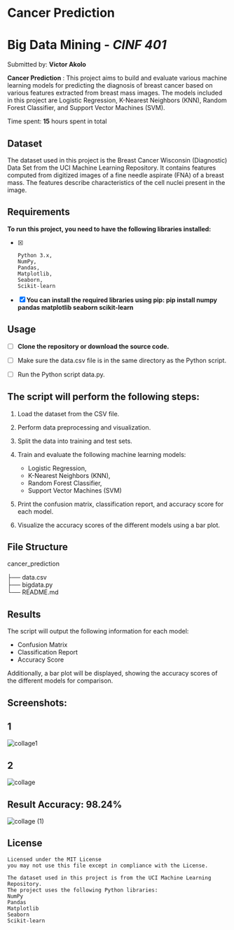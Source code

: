 # Cancer Prediction
# Big Data Mining - *CINF 401*

Submitted by: **Victor Akolo**

**Cancer Prediction** : This project aims to build and evaluate various machine learning models for predicting the diagnosis of breast cancer based on various features extracted from breast mass images. The models included in this project are Logistic Regression, K-Nearest Neighbors (KNN), Random Forest Classifier, and Support Vector Machines (SVM).
 

Time spent: **15** hours spent in total

## Dataset
The dataset used in this project is the Breast Cancer Wisconsin (Diagnostic) Data Set from the UCI Machine Learning Repository. It contains features computed from digitized images of a fine needle aspirate (FNA) of a breast mass. The features describe characteristics of the cell nuclei present in the image.

## Requirements
**To run this project, you need to have the following libraries installed:**

- [x] 
      Python 3.x,
      NumPy,
      Pandas,
      Matplotlib,
      Seaborn,
      Scikit-learn
- [x] **You can install the required libraries using pip: pip install numpy pandas matplotlib seaborn scikit-learn**

## Usage

- [ ]  **Clone the repository or download the source code.**
- [ ] Make sure the data.csv file is in the same directory as the Python script.
- [ ] Run the Python script data.py.


## The script will perform the following steps:

1. Load the dataset from the CSV file.
2. Perform data preprocessing and visualization.
3. Split the data into training and test sets.
4. Train and evaluate the following machine learning models:

    - Logistic Regression,
    - K-Nearest Neighbors (KNN),
     - Random Forest Classifier,
    - Support Vector Machines (SVM)


5. Print the confusion matrix, classification report, and accuracy score for each model.
6. Visualize the accuracy scores of the different models using a bar plot.

## File Structure

cancer_prediction

├── data.csv             
├── bigdata.py   
└── README.md            


## Results
The script will output the following information for each model:

- Confusion Matrix
- Classification Report
- Accuracy Score

Additionally, a bar plot will be displayed, showing the accuracy scores of the different models for comparison.

## Screenshots:
## 1
![collage1](https://github.com/Codingnoob001/Bigdata/assets/106920964/d14082d3-d084-4f2d-9d77-301deb3b7077)

## 2
![collage](https://github.com/Codingnoob001/Bigdata/assets/106920964/55324643-1199-43f1-9272-b44050dabd4f)

## Result Accuracy: 98.24%
![collage (1)](https://github.com/Codingnoob001/Bigdata/assets/106920964/5a70d27e-0f85-45c8-a128-764382349f99)



## License


    Licensed under the MIT License
    you may not use this file except in compliance with the License.

    The dataset used in this project is from the UCI Machine Learning Repository.
    The project uses the following Python libraries:
    NumPy
    Pandas
    Matplotlib
    Seaborn
    Scikit-learn



